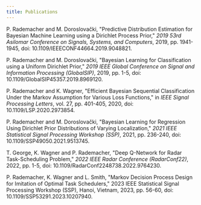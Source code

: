 ```yaml
---
title: Publications
---
```


P. Rademacher and M. Doroslovački, "Predictive Distribution Estimation for Bayesian Machine Learning using a Dirichlet Process Prior," *2019 53rd Asilomar Conference on Signals, Systems, and Computers*, 2019, pp. 1941-1945, doi: 10.1109/IEEECONF44664.2019.9048821.

P. Rademacher and M. Doroslovački, "Bayesian Learning for Classification using a Uniform Dirichlet Prior," *2019 IEEE Global Conference on Signal and Information Processing (GlobalSIP)*, 2019, pp. 1-5, doi: 10.1109/GlobalSIP45357.2019.8969120.

P. Rademacher and K. Wagner, "Efficient Bayesian Sequential Classification Under the Markov Assumption for Various Loss Functions," in *IEEE Signal Processing Letters*, vol. 27, pp. 401-405, 2020, doi: 10.1109/LSP.2020.2973854.

P. Rademacher and M. Doroslovački, "Bayesian Learning for Regression Using Dirichlet Prior Distributions of Varying Localization," *2021 IEEE Statistical Signal Processing Workshop (SSP)*, 2021, pp. 236-240, doi: 10.1109/SSP49050.2021.9513745.

T. George, K. Wagner and P. Rademacher, "Deep Q-Network for Radar Task-Scheduling Problem," *2022 IEEE Radar Conference (RadarConf22)*, 2022, pp. 1-5, doi: 10.1109/RadarConf2248738.2022.9764230.

P. Rademacher, K. Wagner and L. Smith, "Markov Decision Process Design for Imitation of Optimal Task Schedulers," 2023 IEEE Statistical Signal Processing Workshop (SSP), Hanoi, Vietnam, 2023, pp. 56-60, doi: 10.1109/SSP53291.2023.10207940.
